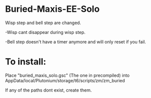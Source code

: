 # Buried-Maxis-EE-Solo

Wisp step and bell step are changed.

-Wisp cant disappear during wisp step.

-Bell step doesn't have a timer anymore and will only reset if you fail.




# To install:

Place "buried_maxis_solo.gsc" (The one in precompiled) into AppData/local/Plutonium/storage/t6/scripts/zm/zm_buried

If any of the paths dont exist, create them.
